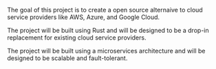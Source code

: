 The goal of this project is to create a open source alternaive to cloud service providers like AWS, Azure, and Google Cloud. 

The project will be built using Rust and will be designed to be a drop-in replacement for existing cloud service providers. 

The project will be built using a microservices architecture and will be designed to be scalable and fault-tolerant.
